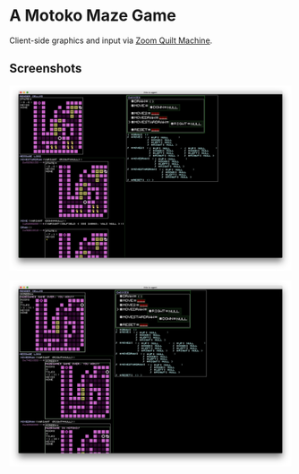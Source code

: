 # A Motoko Maze Game

Client-side graphics and input via [Zoom Quilt Machine](https://github.com/matthewhammer/zqm).

## Screenshots

![Screenshot](img/Screenshot-20200328.png)

![Screenshot](img/Screenshot-20200328-won.png)
